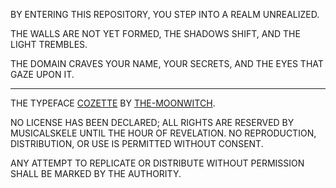 BY ENTERING THIS REPOSITORY, YOU STEP INTO A REALM UNREALIZED.

THE WALLS ARE NOT YET FORMED, THE SHADOWS SHIFT, AND THE LIGHT TREMBLES.

THE DOMAIN CRAVES YOUR NAME, YOUR SECRETS, AND THE EYES THAT GAZE UPON IT.

---
THE TYPEFACE <a href="https://github.com/the-moonwitch/Cozette">COZETTE</a> BY <a href="https://github.com/the-moonwitch">THE-MOONWITCH</a>.

 NO LICENSE HAS BEEN DECLARED; ALL RIGHTS ARE RESERVED BY MUSICALSKELE UNTIL THE HOUR OF REVELATION. NO REPRODUCTION, DISTRIBUTION, OR USE IS PERMITTED WITHOUT CONSENT.

 ANY ATTEMPT TO REPLICATE OR DISTRIBUTE WITHOUT PERMISSION SHALL BE MARKED BY THE AUTHORITY.